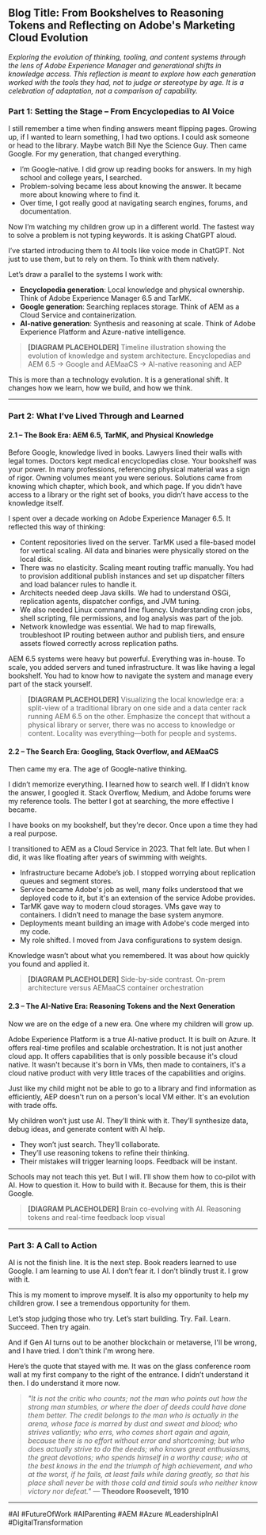 ## Blog Title: From Bookshelves to Reasoning Tokens and Reflecting on Adobe's Marketing Cloud Evolution

*Exploring the evolution of thinking, tooling, and content systems through the lens of Adobe Experience Manager and generational shifts in knowledge access. This reflection is meant to explore how each generation worked with the tools they had, not to judge or stereotype by age. It is a celebration of adaptation, not a comparison of capability.*

### Part 1: Setting the Stage – From Encyclopedias to AI Voice

I still remember a time when finding answers meant flipping pages. Growing up, if I wanted to learn something, I had two options. I could ask someone or head to the library. Maybe watch Bill Nye the Science Guy. Then came Google. For my generation, that changed everything.

* I’m Google-native. I did grow up reading books for answers. In my high school and college years, I searched.
* Problem-solving became less about knowing the answer. It became more about knowing where to find it.
* Over time, I got really good at navigating search engines, forums, and documentation.

Now I’m watching my children grow up in a different world. The fastest way to solve a problem is not typing keywords. It is asking ChatGPT aloud.

I’ve started introducing them to AI tools like voice mode in ChatGPT. Not just to use them, but to rely on them. To think with them natively.

Let’s draw a parallel to the systems I work with:

* **Encyclopedia generation**: Local knowledge and physical ownership. Think of Adobe Experience Manager 6.5 and TarMK.
* **Google generation**: Searching replaces storage. Think of AEM as a Cloud Service and containerization.
* **AI-native generation**: Synthesis and reasoning at scale. Think of Adobe Experience Platform and Azure-native intelligence.

> **\[DIAGRAM PLACEHOLDER]**
> Timeline illustration showing the evolution of knowledge and system architecture. Encyclopedias and AEM 6.5 → Google and AEMaaCS → AI-native reasoning and AEP

This is more than a technology evolution. It is a generational shift. It changes how we learn, how we build, and how we think.

---

### Part 2: What I’ve Lived Through and Learned

#### 2.1 – The Book Era: AEM 6.5, TarMK, and Physical Knowledge

Before Google, knowledge lived in books. Lawyers lined their walls with legal tomes. Doctors kept medical encyclopedias close. Your bookshelf was your power. In many professions, referencing physical material was a sign of rigor. Owning volumes meant you were serious. Solutions came from knowing which chapter, which book, and which page. If you didn’t have access to a library or the right set of books, you didn’t have access to the knowledge itself.

I spent over a decade working on Adobe Experience Manager 6.5. It reflected this way of thinking:

* Content repositories lived on the server. TarMK used a file-based model for vertical scaling. All data and binaries were physically stored on the local disk.
* There was no elasticity. Scaling meant routing traffic manually. You had to provision additional publish instances and set up dispatcher filters and load balancer rules to handle it.
* Architects needed deep Java skills. We had to understand OSGi, replication agents, dispatcher configs, and JVM tuning.
* We also needed Linux command line fluency. Understanding cron jobs, shell scripting, file permissions, and log analysis was part of the job.
* Network knowledge was essential. We had to map firewalls, troubleshoot IP routing between author and publish tiers, and ensure assets flowed correctly across replication paths.

AEM 6.5 systems were heavy but powerful. Everything was in-house. To scale, you added servers and tuned infrastructure. It was like having a legal bookshelf. You had to know how to navigate the system and manage every part of the stack yourself.

> **\[DIAGRAM PLACEHOLDER]**
> Visualizing the local knowledge era: a split-view of a traditional library on one side and a data center rack running AEM 6.5 on the other. Emphasize the concept that without a physical library or server, there was no access to knowledge or content. Locality was everything—both for people and systems.

#### 2.2 – The Search Era: Googling, Stack Overflow, and AEMaaCS

Then came my era. The age of Google-native thinking.

I didn’t memorize everything. I learned how to search well. If I didn’t know the answer, I googled it. Stack Overflow, Medium, and Adobe forums were my reference tools. The better I got at searching, the more effective I became.

I have books on my bookshelf, but they're decor. Once upon a time they had a real purpose.

I transitioned to AEM as a Cloud Service in 2023. That felt late. But when I did, it was like floating after years of swimming with weights.

* Infrastructure became Adobe’s job. I stopped worrying about replication queues and segment stores.
* Service became Adobe's job as well, many folks understood that we deployed code to it, but it's an extension of the service Adobe provides.
* TarMK gave way to modern cloud storages. VMs gave way to containers. I didn’t need to manage the base system anymore.
* Deployments meant building an image with Adobe's code merged into my code.
* My role shifted. I moved from Java configurations to system design.

Knowledge wasn’t about what you remembered. It was about how quickly you found and applied it.

> **\[DIAGRAM PLACEHOLDER]**
> Side-by-side contrast. On-prem architecture versus AEMaaCS container orchestration

#### 2.3 – The AI-Native Era: Reasoning Tokens and the Next Generation

Now we are on the edge of a new era. One where my children will grow up.

&#x20;

Adobe Experience Platform is a true AI-native product. It is built on Azure. It offers real-time profiles and scalable orchestration. It is not just another cloud app. It offers capabilities that is only possible because it's cloud native. It wasn't because it's born in VMs, then made to containers, it's a cloud native product with very little traces of the capabilities and origins.

Just like my child might not be able to go to a library and find information as efficiently, AEP doesn't run on a person's local VM either. It's an evolution with trade offs.

My children won’t just use AI. They’ll think with it. They’ll synthesize data, debug ideas, and generate content with AI help.

* They won’t just search. They’ll collaborate.
* They’ll use reasoning tokens to refine their thinking.
* Their mistakes will trigger learning loops. Feedback will be instant.

Schools may not teach this yet. But I will. I’ll show them how to co-pilot with AI. How to question it. How to build with it. Because for them, this is their Google.

> **\[DIAGRAM PLACEHOLDER]**
> Brain co-evolving with AI. Reasoning tokens and real-time feedback loop visual

---

### Part 3: A Call to Action

AI is not the finish line. It is the next step. Book readers learned to use Google. I am learning to use AI. I don’t fear it. I don’t blindly trust it. I grow with it.

This is my moment to improve myself. It is also my opportunity to help my children grow. I see a tremendous opportunity for them.

Let’s stop judging those who try. Let’s start building. Try. Fail. Learn. Succeed. Then try again.

And if Gen AI turns out to be another blockchain or metaverse, I'll be wrong, and I have tried. I don't think I'm wrong here.

Here’s the quote that stayed with me. It was on the glass conference room wall at my first company to the right of the entrance. I didn’t understand it then. I do understand it more now.

> *"It is not the critic who counts; not the man who points out how the strong man stumbles, or where the doer of deeds could have done them better. The credit belongs to the man who is actually in the arena, whose face is marred by dust and sweat and blood; who strives valiantly; who errs, who comes short again and again, because there is no effort without error and shortcoming; but who does actually strive to do the deeds; who knows great enthusiasms, the great devotions; who spends himself in a worthy cause; who at the best knows in the end the triumph of high achievement, and who at the worst, if he fails, at least fails while daring greatly, so that his place shall never be with those cold and timid souls who neither know victory nor defeat."*
> — **Theodore Roosevelt, 1910**

---

\#AI #FutureOfWork #AIParenting #AEM #Azure #LeadershipInAI #DigitalTransformation

